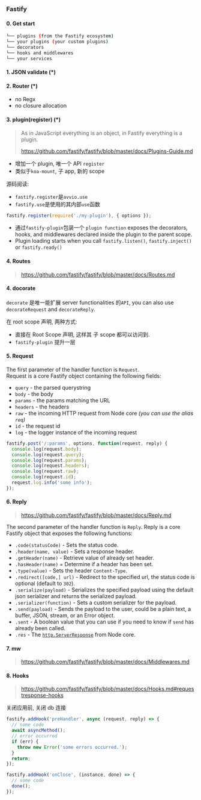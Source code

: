 ### Fastify

#### 0. Get start

```sh
└── plugins (from the Fastify ecosystem)
└── your plugins (your custom plugins)
└── decorators
└── hooks and middlewares
└── your services
```

#### 1. JSON validate (\*)

#### 2. Router (\*)

* no Regx
* no closure allocation

#### 3. plugin(register) (\*)

> As in JavaScript everything is an object, in Fastify everything is a plugin.
>
> https://github.com/fastify/fastify/blob/master/docs/Plugins-Guide.md

* 增加一个 plugin, 唯一个 API `register`
* 类似于`koa-mount`, 子 app, 新的 scope

源码阅读:

* `fastify.register`是`avvio.use`
* `fastify.use`是使用的其内部`use`函数

```js
fastify.register(require('./my-plugin'), { options });
```

* 通过`fastify-plugin`包装一个 `plugin function` exposes the decorators, hooks, and middlewares declared inside the plugin to the parent scope.
* Plugin loading starts when you call `fastify.listen()`, `fastify.inject()` or `fastify.ready()`

#### 4. Routes

> https://github.com/fastify/fastify/blob/master/docs/Routes.md

#### 4. docorate

`decorate` 是唯一能扩展 server functionalities 的`API`, you can also use `decorateRequest` and `decorateReply`.

在 root scope 声明, 两种方式:

* 直接在 Root Scope 声明, 这样其 子 scope 都可以访问到.
* `fastify-plugin` 提升一层

#### 5. Request

The first parameter of the handler function is `Request`.<br>
Request is a core Fastify object containing the following fields:

* `query` - the parsed querystring
* `body` - the body
* `params` - the params matching the URL
* `headers` - the headers
* `raw` - the incoming HTTP request from Node core _(you can use the alias `req`)_
* `id` - the request id
* `log` - the logger instance of the incoming request

```js
fastify.post('/:params', options, function(request, reply) {
  console.log(request.body);
  console.log(request.query);
  console.log(request.params);
  console.log(request.headers);
  console.log(request.raw);
  console.log(request.id);
  request.log.info('some info');
});
```

#### 6. Reply

> https://github.com/fastify/fastify/blob/master/docs/Reply.md

The second parameter of the handler function is `Reply`.
Reply is a core Fastify object that exposes the following functions:

* `.code(statusCode)` - Sets the status code.
* `.header(name, value)` - Sets a response header.
* `.getHeader(name)` - Retrieve value of already set header.
* `.hasHeader(name)` = Determine if a header has been set.
* `.type(value)` - Sets the header `Content-Type`.
* `.redirect([code,] url)` - Redirect to the specified url, the status code is optional (default to `302`).
* `.serialize(payload)` - Serializes the specified payload using the default json serializer and returns the serialized payload.
* `.serializer(function)` - Sets a custom serializer for the payload.
* `.send(payload)` - Sends the payload to the user, could be a plain text, a buffer, JSON, stream, or an Error object.
* `.sent` - A boolean value that you can use if you need to know if `send` has already been called.
* `.res` - The [`http.ServerResponse`](https://nodejs.org/dist/latest/docs/api/http.html#http_class_http_serverresponse) from Node core.

#### 7. mw

> https://github.com/fastify/fastify/blob/master/docs/Middlewares.md

#### 8. Hooks

> https://github.com/fastify/fastify/blob/master/docs/Hooks.md#requestresponse-hooks

关闭应用前, 关闭 db 连接

```js
fastify.addHook('preHandler', async (request, reply) => {
  // some code
  await asyncMethod();
  // error occurred
  if (err) {
    throw new Error('some errors occurred.');
  }
  return;
});

fastify.addHook('onClose', (instance, done) => {
  // some code
  done();
});
```

